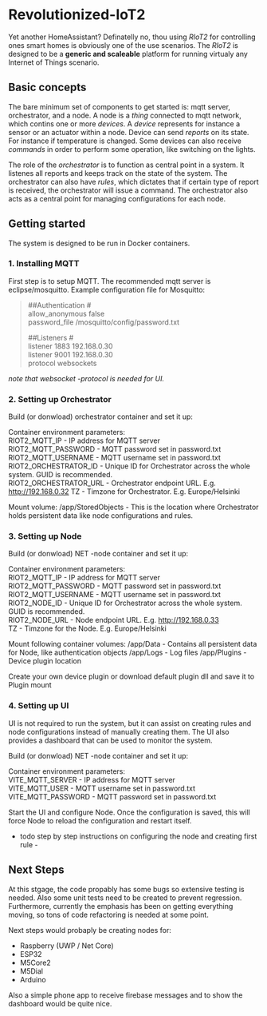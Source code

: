 # Revolutionized-IoT2
Yet another HomeAssistant? Definatelly no, thou using *RIoT2* for controlling ones smart homes is obviously one of the use scenarios. The *RIoT2* is designed to be a **generic and scaleable** platform for running virtualy any Internet of Things scenario.


## Basic concepts
The bare minimum set of components to get started is: mqtt server, orchestrator, and a node. A node is a *thing* connected to mqtt network, which contins one or more *devices*. A *device* represents for instance a sensor or an actuator within a node. Device can send *reports* on its state. For instance if temperature is changed. Some devices can also receive *commands* in order to perform some operation, like switching on the lights. 

The role of the *orchestrator* is to function as central point in a system. It listenes all reports and keeps track on the state of the system. The orchestrator can also have *rules*, which dictates that if certain type of report is received, the orchestrator will issue a command. The orchestrator also acts as a central point for managing configurations for each node. 

## Getting started
The system is designed to be run in Docker containers.

### 1. Installing MQTT
First step is to setup MQTT. The recommended mqtt server is eclipse/mosquitto. Example configuration file for Mosquitto:

> ##Authentication #  
>allow_anonymous false  
>password_file /mosquitto/config/password.txt  
>  
> ##Listeners #  
>listener 1883 192.168.0.30  
>listener 9001 192.168.0.30  
>protocol websockets  

*note that websocket -protocol is needed for UI.*

### 2. Setting up Orchestrator
Build (or donwload) orchestrator container and set it up:

Container environment parameters:  
RIOT2_MQTT_IP - IP address for MQTT server  
RIOT2_MQTT_PASSWORD - MQTT password set in password.txt  
RIOT2_MQTT_USERNAME - MQTT username set in password.txt  
RIOT2_ORCHESTRATOR_ID - Unique ID for Orchestrator across the whole system. GUID is recommended.  
RIOT2_ORCHESTRATOR_URL - Orchestrator endpoint URL. E.g. http://192.168.0.32
TZ - Timzone for Orchestrator. E.g. Europe/Helsinki  
  
Mount volume: /app/StoredObjects - This is the location where Orchestrator holds persistent data like node configurations and rules.

### 3. Setting up Node
Build (or donwload) NET -node container and set it up:  

Container environment parameters:  
RIOT2_MQTT_IP - IP address for MQTT server  
RIOT2_MQTT_PASSWORD - MQTT password set in password.txt  
RIOT2_MQTT_USERNAME - MQTT username set in password.txt  
RIOT2_NODE_ID - Unique ID for Orchestrator across the whole system. GUID is recommended.  
RIOT2_NODE_URL - Node endpoint URL. E.g. http://192.168.0.33  
TZ - Timzone for the Node. E.g. Europe/Helsinki  

Mount following container volumes:
/app/Data - Contains all persistent data for Node, like authentication objects 
/app/Logs - Log files
/app/Plugins - Device plugin location

Create your own device plugin or download default plugin dll and save it to Plugin mount

### 4. Setting up UI
UI is not required to run the system, but it can assist on creating rules and node configurations instead of manually creating them. The UI also provides a dashboard that can be used to monitor the system.  

Build (or donwload) NET -node container and set it up:  

Container environment parameters:  
VITE_MQTT_SERVER - IP address for MQTT server  
VITE_MQTT_USER - MQTT username set in password.txt  
VITE_MQTT_PASSWORD - MQTT password set in password.txt  

Start the UI and configure Node. Once the configuration is saved, this will force Node to reload the configuration and restart itself. 

- todo step by step instructions on configuring the node and creating first rule -

## Next Steps

At this stgage, the code propably has some bugs so extensive testing is needed. Also some unit tests need to be created to prevent regression. 
Furthermore, currently the emphasis has been on getting everything moving, so tons of code refactoring is needed at some point. 

Next steps would probaply be creating nodes for: 
- Raspberry (UWP / Net Core)
- ESP32
- M5Core2
- M5Dial
- Arduino

Also a simple phone app to receive firebase messages and to show the dashboard would be quite nice.


